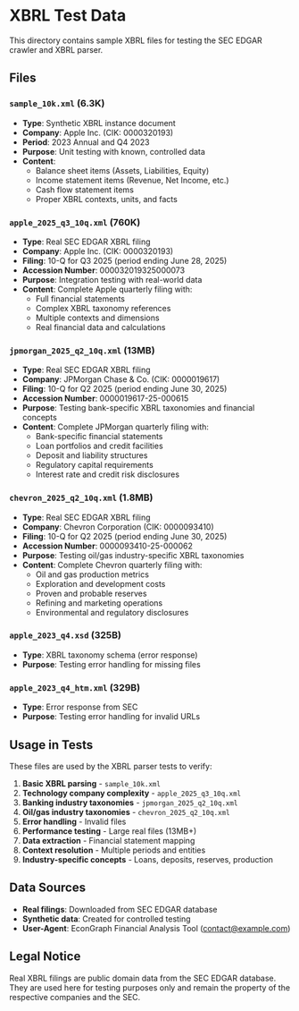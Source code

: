 # XBRL Test Data

This directory contains sample XBRL files for testing the SEC EDGAR crawler and XBRL parser.

## Files

### `sample_10k.xml` (6.3K)
- **Type**: Synthetic XBRL instance document
- **Company**: Apple Inc. (CIK: 0000320193)
- **Period**: 2023 Annual and Q4 2023
- **Purpose**: Unit testing with known, controlled data
- **Content**: 
  - Balance sheet items (Assets, Liabilities, Equity)
  - Income statement items (Revenue, Net Income, etc.)
  - Cash flow statement items
  - Proper XBRL contexts, units, and facts

### `apple_2025_q3_10q.xml` (760K)
- **Type**: Real SEC EDGAR XBRL filing
- **Company**: Apple Inc. (CIK: 0000320193)
- **Filing**: 10-Q for Q3 2025 (period ending June 28, 2025)
- **Accession Number**: 000032019325000073
- **Purpose**: Integration testing with real-world data
- **Content**: Complete Apple quarterly filing with:
  - Full financial statements
  - Complex XBRL taxonomy references
  - Multiple contexts and dimensions
  - Real financial data and calculations

### `jpmorgan_2025_q2_10q.xml` (13MB)
- **Type**: Real SEC EDGAR XBRL filing
- **Company**: JPMorgan Chase & Co. (CIK: 0000019617)
- **Filing**: 10-Q for Q2 2025 (period ending June 30, 2025)
- **Accession Number**: 0000019617-25-000615
- **Purpose**: Testing bank-specific XBRL taxonomies and financial concepts
- **Content**: Complete JPMorgan quarterly filing with:
  - Bank-specific financial statements
  - Loan portfolios and credit facilities
  - Deposit and liability structures
  - Regulatory capital requirements
  - Interest rate and credit risk disclosures

### `chevron_2025_q2_10q.xml` (1.8MB)
- **Type**: Real SEC EDGAR XBRL filing
- **Company**: Chevron Corporation (CIK: 0000093410)
- **Filing**: 10-Q for Q2 2025 (period ending June 30, 2025)
- **Accession Number**: 0000093410-25-000062
- **Purpose**: Testing oil/gas industry-specific XBRL taxonomies
- **Content**: Complete Chevron quarterly filing with:
  - Oil and gas production metrics
  - Exploration and development costs
  - Proven and probable reserves
  - Refining and marketing operations
  - Environmental and regulatory disclosures

### `apple_2023_q4.xsd` (325B)
- **Type**: XBRL taxonomy schema (error response)
- **Purpose**: Testing error handling for missing files

### `apple_2023_q4_htm.xml` (329B)
- **Type**: Error response from SEC
- **Purpose**: Testing error handling for invalid URLs

## Usage in Tests

These files are used by the XBRL parser tests to verify:

1. **Basic XBRL parsing** - `sample_10k.xml`
2. **Technology company complexity** - `apple_2025_q3_10q.xml`
3. **Banking industry taxonomies** - `jpmorgan_2025_q2_10q.xml`
4. **Oil/gas industry taxonomies** - `chevron_2025_q2_10q.xml`
5. **Error handling** - Invalid files
6. **Performance testing** - Large real files (13MB+)
7. **Data extraction** - Financial statement mapping
8. **Context resolution** - Multiple periods and entities
9. **Industry-specific concepts** - Loans, deposits, reserves, production

## Data Sources

- **Real filings**: Downloaded from SEC EDGAR database
- **Synthetic data**: Created for controlled testing
- **User-Agent**: EconGraph Financial Analysis Tool (contact@example.com)

## Legal Notice

Real XBRL filings are public domain data from the SEC EDGAR database. They are used here for testing purposes only and remain the property of the respective companies and the SEC.
